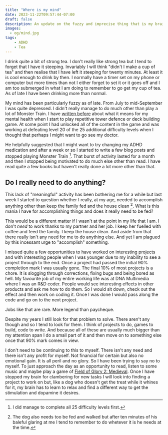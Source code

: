 ```yaml
---
title: "Where is my mind"
date: 2023-11-22T09:57:44-07:00
draft: false
description: An update on the fuzzy and imprecise thing that is my brain.
images:
  - og/mind.jpg
tags:
    - ADHD
    - Tea
---
```


I drink quite a bit of strong tea. I don't really like strong tea but I tend to forget that I have it steeping. Invariably I will think "didn't I make a cup of tea" and then realise that I have left it steeping for twenty minutes. At least it is cool enough to drink by then. I normally have a timer set on my phone or computer but more times than not I either forget to set it or it goes off and I am too submerged in what I am doing to remember to go get my cup of tea. As of late I have been drinking more than normal.

My mind has been particularly fuzzy as of late. From July to mid-September I was quite depressed. I didn't really manage to do much other than play a lot of Monster Train. I have [written before](/posts/breaking-languidly/) about what it means for my mental health when I start to play repetitive tower defence or deck building game. At some point I had unlocked all of the content in the game and was working at defeating level 20 of the 25 additional difficulty levels when I thought that perhaps I might want to go see my doctor. 

He helpfully suggested that I might want to try changing my ADHD medication and after a week or so I started to write a few blog posts and stopped playing Monster Train [^1]. That burst of activity lasted for a month and then I stopped being motivated to do much else other than read. I have read quite a few books but haven't really done a lot more other than that. 

## Do I really need to do anything?

This lack of "meaningful" activity has been bothering me for a while but last week I started to question whether I really, at my age, needed to accomplish anything other than keep the family fed and the house clean [^2]. What is this mania I have for accomplishing things and does it really need to be fed?

This would be a different matter if I wasn't at the point in my life that I am. I don't _need_ to work thanks to my partner and her job. I keep her fuelled with coffee and feed the family. I keep the house clean. And aside from that there really isn't any need for me to do anything else. And yet I am plagued by this incessant urge to "accomplish" something.

I missed quite a few opportunities to have worked on interesting projects and with interesting people when I was younger due to my inability to see a project through to the end. Once a project had passed the initial 90% completion mark I was usually gone. The final 10% of most projects is a chore. It is slogging through corrections, fixing bugs and being bored as hell. My favourite job of my entire working life was at DNA Multimedia where I was an R&D coder. People would see interesting effects in other products and ask me how to do them. So I would sit down, check out the effect and then work on coding it. Once I was done I would pass along the code and go on to the next project. 

Jobs like that are rare. More legend than paycheque. 

Despite my years I still look for that problem to solve. There aren't any though and so I tend to look for them. I think of projects to do, games to build, code to write. And because all of these are usually much bigger than my attention span I do a small part of it and then move on to something else once that 90% mark comes in view. 

I don't need to be continuing to this to myself. There isn't any need and there isn't any profit for myself. Not financial for certain but also no emotional gain. It is all peril and no glory. So I have been trying to say no to myself. To just approach the day as an opportunity to read, listen to some music and maybe play a game of [Field of Glory 2: Medieval](https://www.gog.com/en/game/field_of_glory_ii_medieval).  Once I have stopped my brain for clambering for new tasks I will look into finding a project to work on but, like a dog who doesn't get the treat while it whines for it, my brain has to learn to relax and find a different way to get the stimulation and dopamine it desires. 



[^1]: I did manage to complete all 25 difficulty levels first.
[^2]:  The dog also needs too be fed and walked but after ten minutes of his baleful glaring at me I tend to remember to do whetever it is he needs at the time. 

